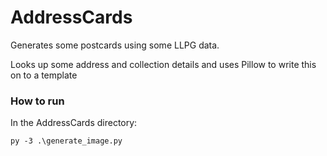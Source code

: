 # AddressCards
Generates some postcards using some LLPG data.

Looks up some address and collection details and uses Pillow to write this on to a template

### How to run
In the AddressCards directory:

`py -3 .\generate_image.py`
